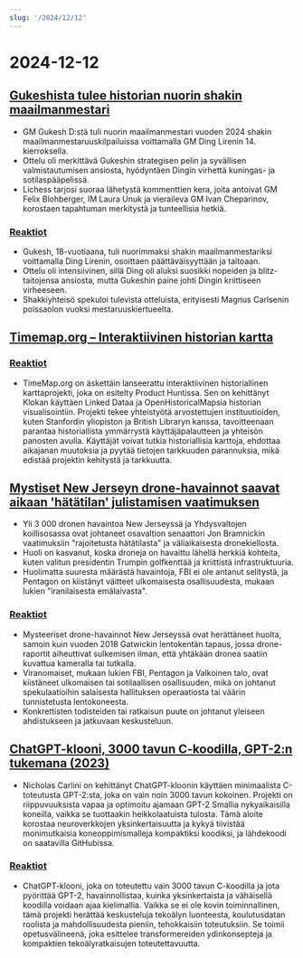 ```yaml
---
slug: '/2024/12/12'
---
```


# 2024-12-12

## [Gukeshista tulee historian nuorin shakin maailmanmestari](https://lichess.org/@/Lichess/blog/wcc-2024-round-14-gukesh-becomes-the-youngest-world-champion-in-history/cDggdNZw)

- GM Gukesh D:stä tuli nuorin maailmanmestari vuoden 2024 shakin maailmanmestaruuskilpailuissa voittamalla GM Ding Lirenin 14. kierroksella.
- Ottelu oli merkittävä Gukeshin strategisen pelin ja syvällisen valmistautumisen ansiosta, hyödyntäen Dingin virhettä kuningas- ja sotilaspääpelissä.
- Lichess tarjosi suoraa lähetystä kommenttien kera, joita antoivat GM Felix Blohberger, IM Laura Unuk ja vieraileva GM Ivan Cheparinov, korostaen tapahtuman merkitystä ja tunteellisia hetkiä.

### [Reaktiot](https://news.ycombinator.com/item?id=42398952)

- Gukesh, 18-vuotiaana, tuli nuorimmaksi shakin maailmanmestariksi voittamalla Ding Lirenin, osoittaen päättäväisyyttään ja taitoaan.
- Ottelu oli intensiivinen, sillä Ding oli aluksi suosikki nopeiden ja blitz-taitojensa ansiosta, mutta Gukeshin paine johti Dingin kriittiseen virheeseen.
- Shakkiyhteisö spekuloi tulevista otteluista, erityisesti Magnus Carlsenin poissaolon vuoksi mestaruuskiertueelta.

## [Timemap.org – Interaktiivinen historian kartta](https://www.oldmapsonline.org/en/history/regions)

### [Reaktiot](https://news.ycombinator.com/item?id=42397550)

- TimeMap.org on äskettäin lanseerattu interaktiivinen historiallinen karttaprojekti, joka on esitelty Product Huntissa. Sen on kehittänyt Klokan käyttäen Linked Dataa ja OpenHistoricalMapsia historian visualisointiin. Projekti tekee yhteistyötä arvostettujen instituutioiden, kuten Stanfordin yliopiston ja British Libraryn kanssa, tavoitteenaan parantaa historiallista ymmärrystä käyttäjäpalautteen ja yhteisön panosten avulla. Käyttäjät voivat tutkia historiallisia karttoja, ehdottaa aikajanan muutoksia ja pyytää tietojen tarkkuuden parannuksia, mikä edistää projektin kehitystä ja tarkkuutta.

## [Mystiset New Jerseyn drone-havainnot saavat aikaan 'hätätilan' julistamisen vaatimuksen](https://www.theguardian.com/us-news/2024/dec/11/new-jersey-drone-sightings-state-of-emergency)

- Yli 3 000 dronen havaintoa New Jerseyssä ja Yhdysvaltojen koillisosassa ovat johtaneet osavaltion senaattori Jon Bramnickin vaatimuksiin "rajoitetusta hätätilasta" ja väliaikaisesta dronekiellosta.
- Huoli on kasvanut, koska droneja on havaittu lähellä herkkiä kohteita, kuten valitun presidentin Trumpin golfkenttää ja kriittistä infrastruktuuria.
- Huolimatta suuresta määrästä havaintoja, FBI ei ole antanut selitystä, ja Pentagon on kiistänyt väitteet ulkomaisesta osallisuudesta, mukaan lukien "iranilaisesta emälaivasta".

### [Reaktiot](https://news.ycombinator.com/item?id=42391443)

- Mysteeriset drone-havainnot New Jerseyssä ovat herättäneet huolta, samoin kuin vuoden 2018 Gatwickin lentokentän tapaus, jossa drone-raportit aiheuttivat sulkemisen ilman, että yhtäkään dronea saatiin kuvattua kameralla tai tutkalla.
- Viranomaiset, mukaan lukien FBI, Pentagon ja Valkoinen talo, ovat kiistäneet ulkomaisen tai sotilaallisen osallisuuden, mikä on johtanut spekulaatioihin salaisesta hallituksen operaatiosta tai väärin tunnistetusta lentokoneesta.
- Konkrettisten todisteiden tai ratkaisun puute on johtanut yleiseen ahdistukseen ja jatkuvaan keskusteluun.

## [ChatGPT-klooni, 3000 tavun C-koodilla, GPT-2:n tukemana (2023)](https://nicholas.carlini.com/writing/2023/chat-gpt-2-in-c.html)

- Nicholas Carlini on kehittänyt ChatGPT-kloonin käyttäen minimaalista C-toteutusta GPT-2:sta, joka on vain noin 3000 tavun kokoinen. Projekti on riippuvuuksista vapaa ja optimoitu ajamaan GPT-2 Smallia nykyaikaisilla koneilla, vaikka se tuottaakin heikkolaatuista tulosta. Tämä aloite korostaa neuroverkkojen yksinkertaisuutta ja kykyä tiivistää monimutkaisia koneoppimismalleja kompaktiksi koodiksi, ja lähdekoodi on saatavilla GitHubissa.

### [Reaktiot](https://news.ycombinator.com/item?id=42396372)

- ChatGPT-klooni, joka on toteutettu vain 3000 tavun C-koodilla ja jota pyörittää GPT-2, havainnollistaa, kuinka yksinkertaista ja vähäisellä koodilla voidaan ajaa kielimallia. Vaikka se ei ole kovin toiminnallinen, tämä projekti herättää keskusteluja tekoälyn luonteesta, koulutusdatan roolista ja mahdollisuudesta pieniin, tehokkaisiin toteutuksiin. Se toimii opetusvälineenä, joka esittelee transformereiden ydinkonsepteja ja kompaktien tekoälyratkaisujen toteutettavuutta.

<head>
  <meta property="og:title" content="Gukeshista tulee historian nuorin shakin maailmanmestari" />
  <meta property="og:type" content="website" />
  <meta property="og:image" content="https://og.cho.sh/api/og/?title=Gukeshista%20tulee%20historian%20nuorin%20shakin%20maailmanmestari&subheading=torstaina%2012.%20joulukuuta%202024%3A%20Hacker%20News%20yhteenveto" />
</head>
